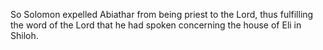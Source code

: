 So Solomon expelled Abiathar from being priest to the Lord, thus fulfilling the word of the Lord that he had spoken concerning the house of Eli in Shiloh.
